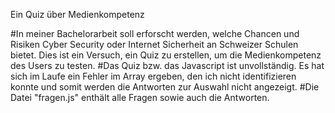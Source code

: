 Ein Quiz über Medienkompetenz 

#In meiner Bachelorarbeit soll erforscht werden, welche Chancen und Risiken Cyber Security oder Internet Sicherheit
an Schweizer Schulen bietet. Dies ist ein Versuch, ein Quiz zu erstellen, um die Medienkompetenz des Users zu testen. 
#Das Quiz bzw. das Javascript ist unvollständig. Es hat sich im Laufe ein Fehler im Array ergeben, den ich nicht identifizieren konnte und somit werden die Antworten zur Auswahl nicht angezeigt.
#Die Datei "fragen.js" enthält alle Fragen sowie auch die Antworten. 
